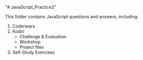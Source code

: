 "# JavaScript_Practice2" 

This folder contains JavaScript questions and answers, including:
1. Coderwars
2. Kodiri
    - Challenge & Evaluation
    - Workshop
    - Project files
3. Self-Study Exercises
